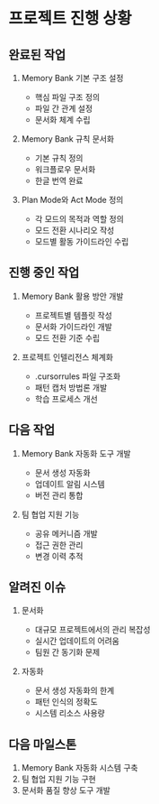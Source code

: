 # 프로젝트 진행 상황

## 완료된 작업
1. Memory Bank 기본 구조 설정
   - 핵심 파일 구조 정의
   - 파일 간 관계 설정
   - 문서화 체계 수립

2. Memory Bank 규칙 문서화
   - 기본 규칙 정의
   - 워크플로우 문서화
   - 한글 번역 완료

3. Plan Mode와 Act Mode 정의
   - 각 모드의 목적과 역할 정의
   - 모드 전환 시나리오 작성
   - 모드별 활동 가이드라인 수립

## 진행 중인 작업
1. Memory Bank 활용 방안 개발
   - 프로젝트별 템플릿 작성
   - 문서화 가이드라인 개발
   - 모드 전환 기준 수립

2. 프로젝트 인텔리전스 체계화
   - .cursorrules 파일 구조화
   - 패턴 캡처 방법론 개발
   - 학습 프로세스 개선

## 다음 작업
1. Memory Bank 자동화 도구 개발
   - 문서 생성 자동화
   - 업데이트 알림 시스템
   - 버전 관리 통합

2. 팀 협업 지원 기능
   - 공유 메커니즘 개발
   - 접근 권한 관리
   - 변경 이력 추적

## 알려진 이슈
1. 문서화
   - 대규모 프로젝트에서의 관리 복잡성
   - 실시간 업데이트의 어려움
   - 팀원 간 동기화 문제

2. 자동화
   - 문서 생성 자동화의 한계
   - 패턴 인식의 정확도
   - 시스템 리소스 사용량

## 다음 마일스톤
1. Memory Bank 자동화 시스템 구축
2. 팀 협업 지원 기능 구현
3. 문서화 품질 향상 도구 개발 
